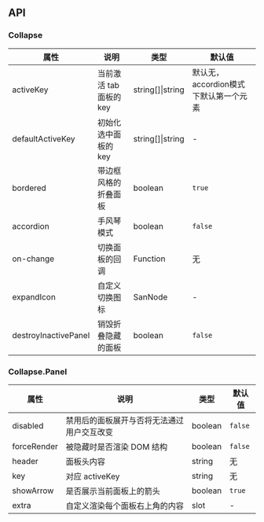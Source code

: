 ## API

### Collapse

| 属性       | 说明                    | 类型      | 默认值     |
| ---        | ---                     | ---       | ---        |
| activeKey  | 当前激活 tab 面板的 key | string[]\|string            | 默认无，accordion模式下默认第一个元素 |
| defaultActiveKey  | 初始化选中面板的 key | string[]\|string            | - |
| bordered  | 带边框风格的折叠面板 | boolean            | `true` |
| accordion  | 手风琴模式 | boolean            | `false` |
| on-change  | 切换面板的回调          | Function  | 无         |
| expandIcon | 自定义切换图标          | SanNode    | - |
| destroyInactivePanel | 销毁折叠隐藏的面板          | boolean    | `false` |

### Collapse.Panel

| 属性 | 说明 | 类型 | 默认值 |
| --- | --- | --- | --- |
| disabled | 禁用后的面板展开与否将无法通过用户交互改变 | boolean | `false` |
| forceRender | 被隐藏时是否渲染 DOM 结构 | boolean | `false` |
| header | 面板头内容 | string | 无 |
| key | 对应 activeKey | string | 无 |
| showArrow | 是否展示当前面板上的箭头 | boolean | `true` |
| extra | 自定义渲染每个面板右上角的内容 | slot | - |
